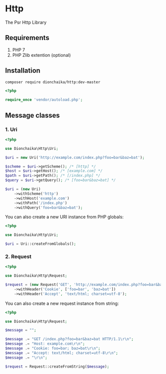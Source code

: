 # Http
The Psr Http Library

## Requirements
1. PHP 7
2. PHP Zlib extention (optional)

## Installation
```bash
composer require dionchaika/http:dev-master
```

```php
<?php

require_once 'vendor/autoload.php';
```

## Message classes

### 1. Uri
```php
<?php

use Dionchaika\Http\Uri;

$uri = new Uri('http://example.com/index.php?foo=bar&baz=bat');

$scheme = $uri->getScheme(); /* [http] */
$host = $uri->getHost(); /* [example.com] */
$path = $uri->getPath(); /* [/index.php] */
$query = $uri->getQuery(); /* [foo=bar&baz=bat] */

$uri = (new Uri)
    ->withScheme('http')
    ->withHost('example.com')
    ->withPath('/index.php')
    ->withQuery('foo=bar&baz=bat');
```

You can also create a new URI instance from PHP globals:

```php
<?php

use Dionchaika\Http\Uri;

$uri = Uri::createFromGlobals();
```

### 2. Request
```php
<?php

use Dionchaika\Http\Request;

$request = (new Request('GET', 'http://example.com/index.php?foo=bar&baz=bat'))
    ->withHeader('Cookie', ['foo=bar', 'baz=bat'])
    ->withHeader('Accept', 'text/html; charset=utf-8');
```

You can also create a new request instance from string:

```php
<?php

use Dionchaika\Http\Request;

$message = "";

$message .= "GET /index.php?foo=bar&baz=bat HTTP/1.1\r\n";
$message .= "Host: example.com\r\n";
$message .= "Cookie: foo=bar; baz=bat\r\n";
$message .= "Accept: text/html; charset=utf-8\r\n";
$message .= "\r\n";

$request = Request::createFromString($message);
```
